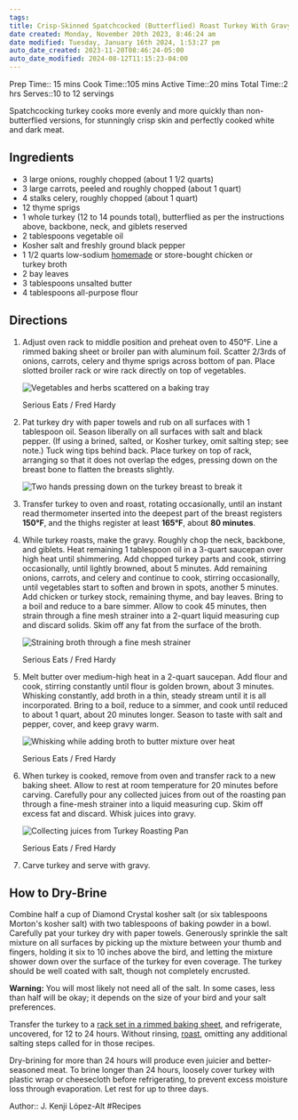 ```yaml
---
tags: 
title: Crisp-Skinned Spatchcocked (Butterflied) Roast Turkey With Gravy
date created: Monday, November 20th 2023, 8:46:24 am
date modified: Tuesday, January 16th 2024, 1:53:27 pm
auto_date_created: 2023-11-20T08:46:24-05:00
auto_date_modified: 2024-08-12T11:15:23-04:00
---
```

Prep Time:: 15 mins
Cook Time::105 mins
Active Time::20 mins
Total Time::2 hrs
Serves::10 to 12 servings

Spatchcocking turkey cooks more evenly and more quickly than non-butterflied versions, for stunningly crisp skin and perfectly cooked white and dark meat.

## Ingredients

- 3 large onions, roughly chopped (about 1 1/2 quarts)
- 3 large carrots, peeled and roughly chopped (about 1 quart)
- 4 stalks celery, roughly chopped (about 1 quart)
- 12 thyme sprigs
- 1 whole turkey (12 to 14 pounds total), butterflied as per the instructions above, backbone, neck, and giblets reserved
- 2 tablespoons vegetable oil
- Kosher salt and freshly ground black pepper
- 1 1/2 quarts low-sodium [homemade](https://www.seriouseats.com/best-rich-easy-white-chicken-stock-recipe) or store-bought chicken or turkey broth
- 2 bay leaves
- 3 tablespoons unsalted butter
- 4 tablespoons all-purpose flour
    
## Directions

1. Adjust oven rack to middle position and preheat oven to 450°F. Line a rimmed baking sheet or broiler pan with aluminum foil. Scatter 2/3rds of onions, carrots, celery and thyme sprigs across bottom of pan. Place slotted broiler rack or wire rack directly on top of vegetables.
    
    ![Vegetables and herbs scattered on a baking tray](https://www.seriouseats.com/thmb/2hFqQ3XtHsOG_aZ3qlupsROy78s=/1500x0/filters:no_upscale():max_bytes(150000):strip_icc():format(webp)/20221103-Crisp-Skinned-Spatchcocked-Butterflied-Roast-Turkey-With-Gravy-Recipe-FredHardy00-0bf2159c43274febb8f3d6d56935023b.JPG)
    
    Serious Eats / Fred Hardy
    
2. Pat turkey dry with paper towels and rub on all surfaces with 1 tablespoon oil. Season liberally on all surfaces with salt and black pepper. (If using a brined, salted, or Kosher turkey, omit salting step; see note.) Tuck wing tips behind back. Place turkey on top of rack, arranging so that it does not overlap the edges, pressing down on the breast bone to flatten the breasts slightly.
    
    ![Two hands pressing down on the turkey breast to break it](https://www.seriouseats.com/thmb/HhuwB097bcUJIkU8K9vewuLM4SA=/1500x0/filters:no_upscale():max_bytes(150000):strip_icc():format(webp)/20221103-Crisp-Skinned-Spatchcocked-Butterflied-Roast-Turkey-With-Gravy-Recipe-FredHardy01-2870e8db65374ed8810948eae47181a8.JPG)
    
3. Transfer turkey to oven and roast, rotating occasionally, until an instant read thermometer inserted into the deepest part of the breast registers **150°F**, and the thighs register at least **165°F**, about **80 minutes**.
    
4. While turkey roasts, make the gravy. Roughly chop the neck, backbone, and giblets. Heat remaining 1 tablespoon oil in a 3-quart saucepan over high heat until shimmering. Add chopped turkey parts and cook, stirring occasionally, until lightly browned, about 5 minutes. Add remaining onions, carrots, and celery and continue to cook, stirring occasionally, until vegetables start to soften and brown in spots, another 5 minutes. Add chicken or turkey stock, remaining thyme, and bay leaves. Bring to a boil and reduce to a bare simmer. Allow to cook 45 minutes, then strain through a fine mesh strainer into a 2-quart liquid measuring cup and discard solids. Skim off any fat from the surface of the broth.
    
    ![Straining broth through a fine mesh strainer](https://www.seriouseats.com/thmb/Of0tippAS20B4uSEvTaRZjlffjs=/1500x0/filters:no_upscale():max_bytes(150000):strip_icc():format(webp)/20221103-Crisp-Skinned-Spatchcocked-Butterflied-Roast-Turkey-With-Gravy-Recipe-FredHardy02-d51cc9fac67046089f9543dc52321153.JPG)
    
    Serious Eats / Fred Hardy
    
5. Melt butter over medium-high heat in a 2-quart saucepan. Add flour and cook, stirring constantly until flour is golden brown, about 3 minutes. Whisking constantly, add broth in a thin, steady stream until it is all incorporated. Bring to a boil, reduce to a simmer, and cook until reduced to about 1 quart, about 20 minutes longer. Season to taste with salt and pepper, cover, and keep gravy warm.
    
    ![Whisking while adding broth to butter mixture over heat](https://www.seriouseats.com/thmb/Y-vZpZmCKPqb4pjNxHL9OgZH4uw=/1500x0/filters:no_upscale():max_bytes(150000):strip_icc():format(webp)/20221103-Crisp-Skinned-Spatchcocked-Butterflied-Roast-Turkey-With-Gravy-Recipe-FredHardy03-0f366c72f3ee44d592569c851a75fca3.JPG)
    
    Serious Eats / Fred Hardy
    
6. When turkey is cooked, remove from oven and transfer rack to a new baking sheet. Allow to rest at room temperature for 20 minutes before carving. Carefully pour any collected juices from out of the roasting pan through a fine-mesh strainer into a liquid measuring cup. Skim off excess fat and discard. Whisk juices into gravy.
    
    ![Collecting juices from Turkey Roasting Pan](https://www.seriouseats.com/thmb/ssI8SD5uzRb8F953nndz5zdQMXE=/1500x0/filters:no_upscale():max_bytes(150000):strip_icc():format(webp)/20221103-Crisp-Skinned-Spatchcocked-Butterflied-Roast-Turkey-With-Gravy-Recipe-FredHardy04-43f9a0dcbfb743ed82d8fb68e431866c.JPG)
    
    Serious Eats / Fred Hardy 
    
7. Carve turkey and serve with gravy.


## How to Dry-Brine

Combine half a cup of Diamond Crystal kosher salt (or six tablespoons Morton's kosher salt) with two tablespoons of baking powder in a bowl. Carefully pat your turkey dry with paper towels. Generously sprinkle the salt mixture on all surfaces by picking up the mixture between your thumb and fingers, holding it six to 10 inches above the bird, and letting the mixture shower down over the surface of the turkey for even coverage. The turkey should be well coated with salt, though not completely encrusted.

**Warning:** You will most likely not need all of the salt. In some cases, less than half will be okay; it depends on the size of your bird and your salt preferences.

Transfer the turkey to a [rack set in a rimmed baking sheet](https://www.seriouseats.com/why-baking-sheets-and-cooling-racks-arent-just-for-baking), and refrigerate, uncovered, for 12 to 24 hours. Without rinsing, [roast](https://www.seriouseats.com/butterfiled-roast-turkey-with-gravy-recipe), omitting any additional salting steps called for in those recipes.

Dry-brining for more than 24 hours will produce even juicier and better-seasoned meat. To brine longer than 24 hours, loosely cover turkey with plastic wrap or cheesecloth before refrigerating, to prevent excess moisture loss through evaporation. Let rest for up to three days.

Author:: J. Kenji López-Alt
#Recipes